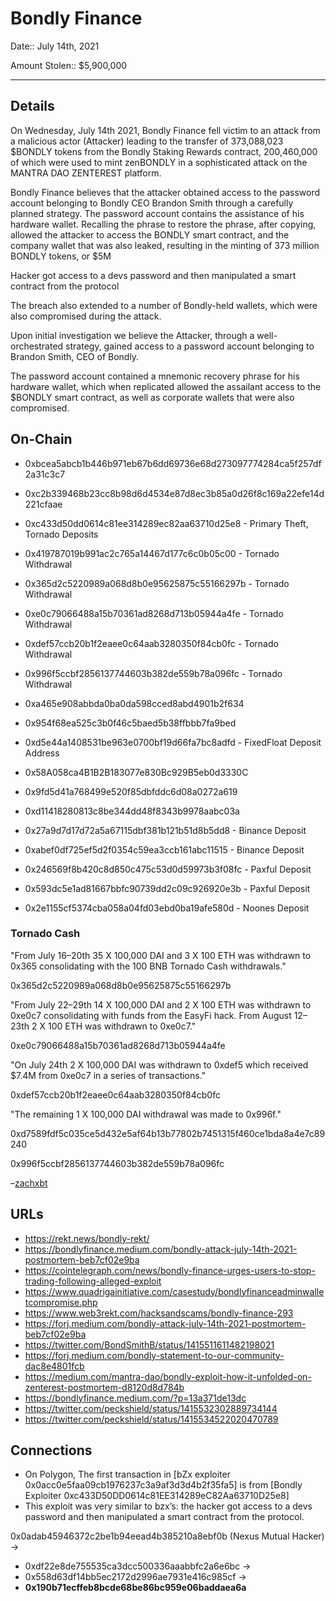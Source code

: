 # Bondly Finance

Date:: July 14th, 2021

Amount Stolen:: $5,900,000


---


## Details

On Wednesday, July 14th 2021, Bondly Finance fell victim to an attack from a malicious actor (Attacker) leading to the transfer of 373,088,023 $BONDLY tokens from the Bondly Staking Rewards contract, 200,460,000 of which were used to mint zenBONDLY in a sophisticated attack on the MANTRA DAO ZENTEREST platform. 

Bondly Finance believes that the attacker obtained access to the password account belonging to Bondly CEO Brandon Smith through a carefully planned strategy. The password account contains the assistance of his hardware wallet. Recalling the phrase to restore the phrase, after copying, allowed the attacker to access the BONDLY smart contract, and the company wallet that was also leaked, resulting in the minting of 373 million BONDLY tokens, or $5M

Hacker got access to a devs password and then manipulated a smart contract from the protocol

The breach also extended to a number of Bondly-held wallets, which were also compromised during the attack.

Upon initial investigation we believe the Attacker, through a well-orchestrated strategy, gained access to a password account belonging to Brandon Smith, CEO of Bondly. 

The password account contained a mnemonic recovery phrase for his hardware wallet, which when replicated allowed the assailant access to the $BONDLY smart contract, as well as corporate wallets that were also compromised.



## On-Chain

- 0xbcea5abcb1b446b971eb67b6dd69736e68d273097774284ca5f257df2a31c3c7
- 0xc2b339468b23cc8b98d6d4534e87d8ec3b85a0d26f8c169a22efe14d221cfaae

- 0xc433d50dd0614c81ee314289ec82aa63710d25e8 - Primary Theft, Tornado Deposits
- 0x419787019b991ac2c765a14467d177c6c0b05c00 - Tornado Withdrawal
- 0x365d2c5220989a068d8b0e95625875c55166297b - Tornado Withdrawal
- 0xe0c79066488a15b70361ad8268d713b05944a4fe - Tornado Withdrawal
- 0xdef57ccb20b1f2eaee0c64aab3280350f84cb0fc - Tornado Withdrawal
- 0x996f5ccbf2856137744603b382de559b78a096fc - Tornado Withdrawal
- 0xa465e908abbda0ba0da598cced8abd4901b2f634
- 0x954f68ea525c3b0f46c5baed5b38ffbbb7fa9bed
- 0xd5e44a1408531be963e0700bf19d66fa7bc8adfd - FixedFloat Deposit Address
- 0x58A058ca4B1B2B183077e830Bc929B5eb0d3330C
- 0x9fd5d41a768499e520f85dbfddc6d08a0272a619
- 0xd11418280813c8be344dd48f8343b9978aabc03a
- 0x27a9d7d17d72a5a67115dbf381b121b51d8b5dd8 - Binance Deposit
- 0xabef0df725ef5d2f0354c59ea3ccb161abc11515 - Binance Deposit
- 0x246569f8b420c8d850c475c53d0d59973b3f08fc - Paxful Deposit
- 0x593dc5e1ad81667bbfc90739dd2c09c926920e3b - Paxful Deposit
- 0x2e1155cf5374cba058a04fd03ebd0ba19afe580d - Noones Deposit

### Tornado Cash

"From July 16–20th 35 X 100,000 DAI and 3 X 100 ETH was withdrawn to 0x365 consolidating with the 100 BNB Tornado Cash withdrawals."

0x365d2c5220989a068d8b0e95625875c55166297b

"From July 22–29th 14 X 100,000 DAI and 2 X 100 ETH was withdrawn to 0xe0c7 consolidating with funds from the EasyFi hack. From August 12–23th 2 X 100 ETH was withdrawn to 0xe0c7."

0xe0c79066488a15b70361ad8268d713b05944a4fe

"On July 24th 2 X 100,000 DAI was withdrawn to 0xdef5 which received $7.4M from 0xe0c7 in a series of transactions."

0xdef57ccb20b1f2eaee0c64aab3280350f84cb0fc

"The remaining 1 X 100,000 DAI withdrawal was made to 0x996f."

0xd7589fdf5c035ce5d432e5af64b13b77802b7451315f460ce1bda8a4e7c89240

0x996f5ccbf2856137744603b382de559b78a096fc

–[zachxbt](https://zachxbt.mirror.xyz/B0-UJtxN41cJhpPtKv0v2LZ8u-0PwZ4ecMPEdX4l8vE)



## URLs

- https://rekt.news/bondly-rekt/
- https://bondlyfinance.medium.com/bondly-attack-july-14th-2021-postmortem-beb7cf02e9ba
- https://cointelegraph.com/news/bondly-finance-urges-users-to-stop-trading-following-alleged-exploit
- https://www.quadrigainitiative.com/casestudy/bondlyfinanceadminwalletcompromise.php
- https://www.web3rekt.com/hacksandscams/bondly-finance-293
- https://forj.medium.com/bondly-attack-july-14th-2021-postmortem-beb7cf02e9ba
- https://twitter.com/BondSmithB/status/1415511611482198021
- https://forj.medium.com/bondly-statement-to-our-community-dac8e4801fcb
- https://medium.com/mantra-dao/bondly-exploit-how-it-unfolded-on-zenterest-postmortem-d8120d8d784b
- https://bondlyfinance.medium.com/?p=13a371de13dc
- https://twitter.com/peckshield/status/1415532302889734144
- https://twitter.com/peckshield/status/1415534522020470789


## Connections

- On Polygon, The first transaction in [bZx exploiter 0x0acc0e5faa09cb1976237c3a9af3d3d4b2f35fa5] is from [Bondly Exploiter 0xc433D50DD0614c81EE314289eC82Aa63710D25e8]
- This exploit was very similar to bzx’s: the hacker got access to a devs password and then manipulated a smart contract from the protocol. 

0x0adab45946372c2be1b94eead4b385210a8ebf0b (Nexus Mutual Hacker) ->
- 0xdf22e8de755535ca3dcc500336aaabbfc2a6e6bc -> 
- 0x558d63df14bb5ec2172d2996ae7931e416c985cf -> 
- **0x190b71ecffeb8bcde68be86bc959e06baddaea6a**

